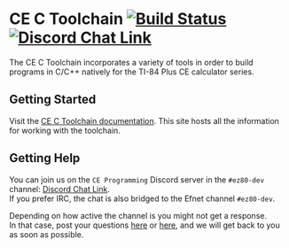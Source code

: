# CE C Toolchain  [![Build Status](https://github.com/CE-Programming/toolchain/workflows/Win/Mac/Linux/badge.svg?branch=llvm&event=push)](https://github.com/CE-Programming/toolchain/workflows/Win/Mac/Linux/badge.svg?event=push) [![Discord Chat Link](https://img.shields.io/discord/432891584451706892?logo=discord)](https://discord.com/invite/gkHzdGWRfG)

The CE C Toolchain incorporates a variety of tools in order to build programs in C/C++ natively for the TI-84 Plus CE calculator series.

## Getting Started

Visit the [CE C Toolchain documentation](https://ce-programming.github.io/toolchain).
This site hosts all the information for working with the toolchain.

## Getting Help

You can join us on the `CE Programming` Discord server in the `#ez80-dev` channel: [Discord Chat Link](https://discord.com/invite/gkHzdGWRfG).\
If you prefer IRC, the chat is also bridged to the Efnet channel `#ez80-dev`.

Depending on how active the channel is you might not get a response.\
In that case, post your questions [here](https://github.com/CE-Programming/toolchain/discussions) or [here](https://github.com/CE-Programming/toolchain/issues), and we will get back to you as soon as possible.


